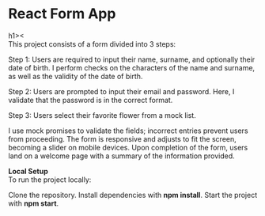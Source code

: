 <h1><b> React Form App</b></h1>h1>< </br>
This project consists of a form divided into 3 steps:

Step 1: Users are required to input their name, surname, and optionally their date of birth. I perform checks on the characters of the name and surname, as well as the validity of the date of birth.

Step 2: Users are prompted to input their email and password. Here, I validate that the password is in the correct format.

Step 3: Users select their favorite flower from a mock list.

I use mock promises to validate the fields; incorrect entries prevent users from proceeding. The form is responsive and adjusts to fit the screen, becoming a slider on mobile devices. Upon completion of the form, users land on a welcome page with a summary of the information provided.

<b> Local Setup </b> </br>
To run the project locally:

Clone the repository.
Install dependencies with <b>npm install</b>.
Start the project with <b>npm start</b>.
